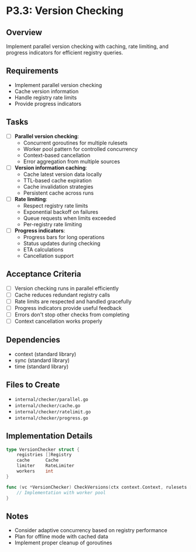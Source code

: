 # P3.3: Version Checking

## Overview
Implement parallel version checking with caching, rate limiting, and progress indicators for efficient registry queries.

## Requirements
- Implement parallel version checking
- Cache version information
- Handle registry rate limits
- Provide progress indicators

## Tasks
- [ ] **Parallel version checking**:
  - Concurrent goroutines for multiple rulesets
  - Worker pool pattern for controlled concurrency
  - Context-based cancellation
  - Error aggregation from multiple sources
- [ ] **Version information caching**:
  - Cache latest version data locally
  - TTL-based cache expiration
  - Cache invalidation strategies
  - Persistent cache across runs
- [ ] **Rate limiting**:
  - Respect registry rate limits
  - Exponential backoff on failures
  - Queue requests when limits exceeded
  - Per-registry rate limiting
- [ ] **Progress indicators**:
  - Progress bars for long operations
  - Status updates during checking
  - ETA calculations
  - Cancellation support

## Acceptance Criteria
- [ ] Version checking runs in parallel efficiently
- [ ] Cache reduces redundant registry calls
- [ ] Rate limits are respected and handled gracefully
- [ ] Progress indicators provide useful feedback
- [ ] Errors don't stop other checks from completing
- [ ] Context cancellation works properly

## Dependencies
- context (standard library)
- sync (standard library)
- time (standard library)

## Files to Create
- `internal/checker/parallel.go`
- `internal/checker/cache.go`
- `internal/checker/ratelimit.go`
- `internal/checker/progress.go`

## Implementation Details
```go
type VersionChecker struct {
    registries []Registry
    cache      Cache
    limiter    RateLimiter
    workers    int
}

func (vc *VersionChecker) CheckVersions(ctx context.Context, rulesets []string) <-chan VersionResult {
    // Implementation with worker pool
}
```

## Notes
- Consider adaptive concurrency based on registry performance
- Plan for offline mode with cached data
- Implement proper cleanup of goroutines
